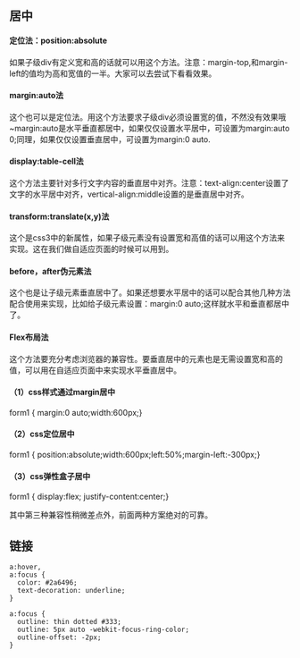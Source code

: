 ## 居中

#### 定位法：position:absolute

如果子级div有定义宽和高的话就可以用这个方法。注意：margin-top,和margin-left的值均为高和宽值的一半。大家可以去尝试下看看效果。

#### margin:auto法

这个也可以是定位法。用这个方法要求子级div必须设置宽的值，不然没有效果哦~margin:auto是水平垂直都居中，如果仅仅设置水平居中，可设置为margin:auto 0;同理，如果仅仅设置垂直居中，可设置为margin:0 auto.

#### display:table-cell法

这个方法主要针对多行文字内容的垂直居中对齐。注意：text-align:center设置了文字的水平居中对齐，vertical-align:middle设置的是垂直居中对齐。

#### transform:translate(x,y)法

这个是css3中的新属性，如果子级元素没有设置宽和高值的话可以用这个方法来实现。这在我们做自适应页面的时候可以用到。

#### before，after伪元素法

这个也是让子级元素垂直居中了。如果还想要水平居中的话可以配合其他几种方法配合使用来实现，比如给子级元素设置：margin:0 auto;这样就水平和垂直都居中了。

#### Flex布局法

这个方法要充分考虑浏览器的兼容性。要垂直居中的元素也是无需设置宽和高的值，可以用在自适应页面中来实现水平垂直居中。



#### （1）css样式通过margin居中

form1 { margin:0 auto;width:600px;}

#### （2）css定位居中

form1 { position:absolute;width:600px;left:50%;margin-left:-300px;}

#### （3）css弹性盒子居中

form1 { display:flex; justify-content:center;}

其中第三种兼容性稍微差点外，前面两种方案绝对的可靠。





## 链接



```
a:hover,
a:focus {
  color: #2a6496;
  text-decoration: underline;
}

a:focus {
  outline: thin dotted #333;
  outline: 5px auto -webkit-focus-ring-color;
  outline-offset: -2px;
}
```